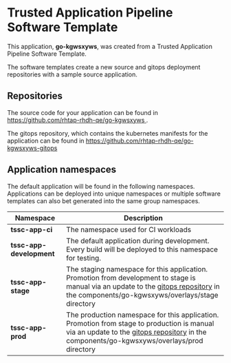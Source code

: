 # Trusted Application Pipeline Software Template

This application, **go-kgwsxyws**, was created from a Trusted Application Pipeline Software Template.

The software templates create a new source and gitops deployment repositories with a sample source application. 

## Repositories

The source code for your application can be found in [https://github.com/rhtap-rhdh-qe/go-kgwsxyws ](https://github.com/rhtap-rhdh-qe/go-kgwsxyws ).
 
The gitops repository, which contains the kubernetes manifests for the application can be found in 
[https://github.com/rhtap-rhdh-qe/go-kgwsxyws-gitops ](https://github.com/rhtap-rhdh-qe/go-kgwsxyws-gitops ) 

## Application namespaces 

The default application will be found in the following namespaces. Applications can be deployed into unique namespaces or multiple software templates can also bet generated into the same group namespaces.  

|  Namespace   |  Description   |  
| -------- | -------- |
| **tssc-app-ci** | The namespace used for CI workloads |
| **tssc-app-development** | The default application during development. Every build will be deployed to this namespace for testing. |
| **tssc-app-stage** | The staging namespace for this application. Promotion from development to stage is manual via an update to the [gitops repository](https://github.com/rhtap-rhdh-qe/go-kgwsxyws-gitops ) in the components/go-kgwsxyws/overlays/stage directory |
| **tssc-app-prod** | The production namespace for this application. Promotion from stage to production is manual via an update to the [gitops repository](https://github.com/rhtap-rhdh-qe/go-kgwsxyws-gitops ) in the components/go-kgwsxyws/overlays/prod directory |